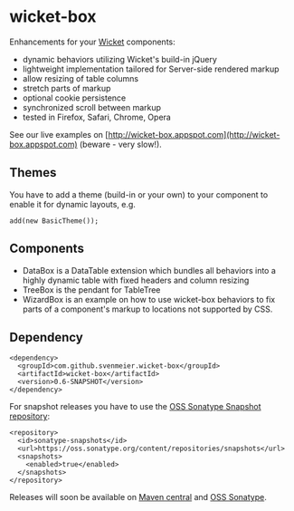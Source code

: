 wicket-box
==========

Enhancements for your [Wicket](http://wicket.apache.org) components:

- dynamic behaviors utilizing Wicket's build-in jQuery
- lightweight implementation tailored for Server-side rendered markup
- allow resizing of table columns
- stretch parts of markup
- optional cookie persistence
- synchronized scroll between markup
- tested in Firefox, Safari, Chrome, Opera

See our live examples on [http://wicket-box.appspot.com](http://wicket-box.appspot.com) (beware - very slow!).

Themes
------

You have to add a theme (build-in or your own) to your component to enable it for dynamic layouts, e.g.

    add(new BasicTheme());

Components
----------

- DataBox is a DataTable extension which bundles all behaviors into a highly dynamic table
  with fixed headers and column resizing
- TreeBox is the pendant for TableTree 
- WizardBox is an example on how to use wicket-box behaviors to fix parts of a component's markup to locations not supported by CSS.

Dependency
----------

    <dependency>
      <groupId>com.github.svenmeier.wicket-box</groupId>
      <artifactId>wicket-box</artifactId>
      <version>0.6-SNAPSHOT</version>
    </dependency>

For snapshot releases you have to use the [OSS Sonatype Snapshot repository](https://oss.sonatype.org/content/repositories/snapshots/com/github/svenmeier/wicket-box/):

    <repository>
      <id>sonatype-snapshots</id>
      <url>https://oss.sonatype.org/content/repositories/snapshots</url>
      <snapshots>
        <enabled>true</enabled>
      </snapshots>    	
    </repository>

Releases will soon be available on [Maven central](http://repo1.maven.org/maven2/com/github/svenmeier/wicket-box)
and [OSS Sonatype](https://oss.sonatype.org/content/repositories/releases/com/github/svenmeier/wicket-box).


